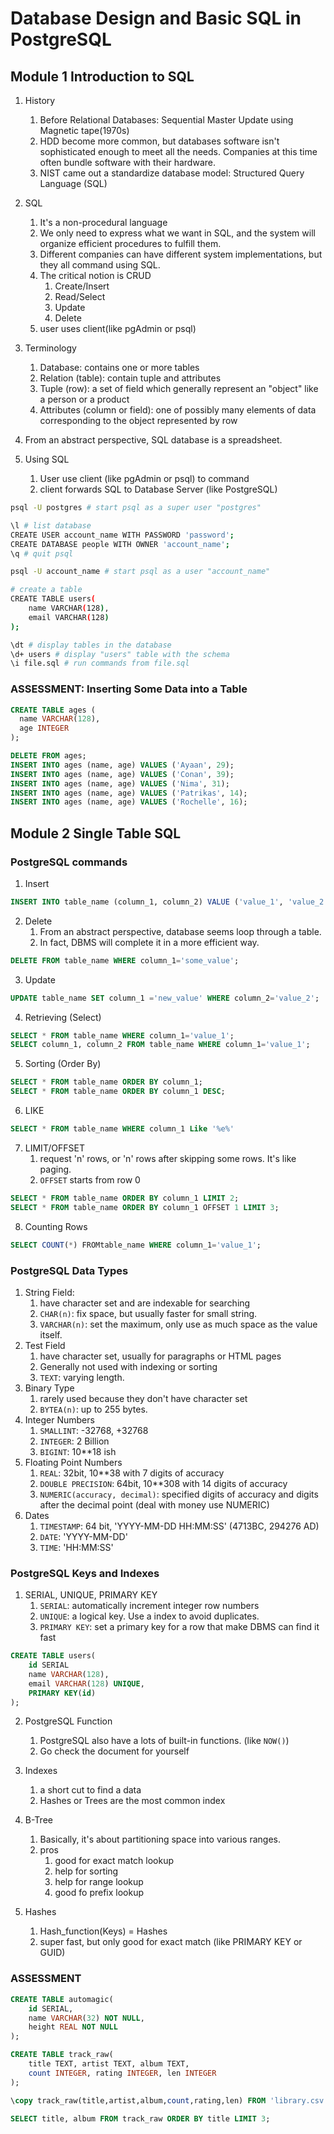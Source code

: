 # Database Design and Basic SQL in PostgreSQL
## Module 1 Introduction to SQL
1. History
    1. Before Relational Databases: Sequential Master Update using Magnetic tape(1970s)
    2. HDD become more common, but databases software isn't sophisticated enough to meet all the needs. Companies at this time often bundle software with their hardware.
    3. NIST came out a standardize database model: Structured Query Language (SQL)

2. SQL
    1. It's a non-procedural language
    2. We only need to express what we want in SQL, and the system will organize efficient procedures to fulfill them.
    3. Different companies can have different system implementations, but they all command using SQL.
    4. The critical notion is CRUD
        1. Create/Insert
        2. Read/Select
        3. Update
        4. Delete
    5. user uses client(like pgAdmin or psql)

3. Terminology
    1. Database: contains one or more tables
    2. Relation (table): contain tuple and attributes
    3. Tuple (row): a set of field which generally represent an "object" like a person or a product
    4. Attributes (column or field): one of possibly many elements of data corresponding to the object represented by row

4. From an abstract perspective, SQL database is a spreadsheet.

5. Using SQL
    1. User use client (like pgAdmin or psql) to command
    2. client forwards SQL to Database Server (like PostgreSQL)
```bash
psql -U postgres # start psql as a super user "postgres"

\l # list database
CREATE USER account_name WITH PASSWORD 'password';
CREATE DATABASE people WITH OWNER 'account_name';
\q # quit psql
```
```bash
psql -U account_name # start psql as a user "account_name"

# create a table
CREATE TABLE users(
    name VARCHAR(128),
    email VARCHAR(128)
);

\dt # display tables in the database
\d+ users # display "users" table with the schema
\i file.sql # run commands from file.sql
```

### ASSESSMENT: Inserting Some Data into a Table
```sql
CREATE TABLE ages ( 
  name VARCHAR(128), 
  age INTEGER
);
```
```sql
DELETE FROM ages;
INSERT INTO ages (name, age) VALUES ('Ayaan', 29);
INSERT INTO ages (name, age) VALUES ('Conan', 39);
INSERT INTO ages (name, age) VALUES ('Nima', 31);
INSERT INTO ages (name, age) VALUES ('Patrikas', 14);
INSERT INTO ages (name, age) VALUES ('Rochelle', 16);
```

## Module 2 Single Table SQL
### PostgreSQL commands
1. Insert
```sql
INSERT INTO table_name (column_1, column_2) VALUE ('value_1', 'value_2');
```
2. Delete
    1. From an abstract perspective, database seems loop through a table.
    2. In fact, DBMS will complete it in a more efficient way.
```sql
DELETE FROM table_name WHERE column_1='some_value';
```
3. Update
```sql
UPDATE table_name SET column_1 ='new_value' WHERE column_2='value_2';
```
4. Retrieving (Select)
```sql
SELECT * FROM table_name WHERE column_1='value_1';
SELECT column_1, column_2 FROM table_name WHERE column_1='value_1';
```
5. Sorting (Order By)
```sql
SELECT * FROM table_name ORDER BY column_1;
SELECT * FROM table_name ORDER BY column_1 DESC;
```
6. LIKE
```sql
SELECT * FROM table_name WHERE column_1 Like '%e%'
```
7. LIMIT/OFFSET
    1. request 'n' rows, or 'n' rows after skipping some rows. It's like paging.
    1. `OFFSET` starts from row 0
```sql
SELECT * FROM table_name ORDER BY column_1 LIMIT 2; 
SELECT * FROM table_name ORDER BY column_1 OFFSET 1 LIMIT 3; 
```
8. Counting Rows
```sql
SELECT COUNT(*) FROMtable_name WHERE column_1='value_1';
```


### PostgreSQL Data Types
1. String Field: 
    1. have character set and are indexable for searching
    2. `CHAR(n)`: fix space, but usually faster for small string.
    3. `VARCHAR(n)`: set the maximum, only use as much space as the value itself.
2. Test Field
    1. have character set, usually for paragraphs or HTML pages
    2. Generally not used with indexing or sorting 
    3. `TEXT`: varying length.
3. Binary Type
    1. rarely used because they don't have character set
    2. `BYTEA(n)`: up to 255 bytes.
4. Integer Numbers
    1. `SMALLINT`: -32768, +32768
    2. `INTEGER`: 2 Billion
    3. `BIGINT`: 10**18 ish
5. Floating Point Numbers
    1. `REAL`: 32bit, 10**38 with 7 digits of accuracy
    2. `DOUBLE PRECISION`: 64bit, 10**308 with 14 digits of accuracy
    3. `NUMERIC(accuracy, decimal)`: specified digits of accuracy and digits after the decimal point (deal with money use NUMERIC)
6. Dates
    1. `TIMESTAMP`: 64 bit, 'YYYY-MM-DD HH:MM:SS' (4713BC, 294276 AD)
    2. `DATE`: 'YYYY-MM-DD'
    3. `TIME`: 'HH:MM:SS'


### PostgreSQL Keys and Indexes
1. SERIAL, UNIQUE, PRIMARY KEY
    1. `SERIAL`: automatically increment integer row numbers
    2. `UNIQUE`: a logical key. Use a index to avoid duplicates.
    3. `PRIMARY KEY`: set a primary key for a row that make DBMS can find it fast
```sql
CREATE TABLE users(
    id SERIAL
    name VARCHAR(128),
    email VARCHAR(128) UNIQUE,
    PRIMARY KEY(id)
);
```
2. PostgreSQL Function
    1. PostgreSQL also have a lots of built-in functions. (like `NOW()`)
    2. Go check the document for yourself

3. Indexes
    1. a short cut to find a data
    2. Hashes or Trees are the most common index

4. B-Tree
    1. Basically, it's about partitioning space into various ranges.
    2. pros
        1. good for exact match lookup
        2. help for sorting
        3. help for range lookup
        4. good fo prefix lookup

5. Hashes
    1. Hash_function(Keys) = Hashes
    2. super fast, but only good for exact match (like PRIMARY KEY or GUID)

### ASSESSMENT
```sql
CREATE TABLE automagic(
    id SERIAL,
    name VARCHAR(32) NOT NULL,
    height REAL NOT NULL
);
```
```sql
CREATE TABLE track_raw(
    title TEXT, artist TEXT, album TEXT,
    count INTEGER, rating INTEGER, len INTEGER
);

\copy track_raw(title,artist,album,count,rating,len) FROM 'library.csv' WITH DELIMITER ',' CSV;

SELECT title, album FROM track_raw ORDER BY title LIMIT 3;
```

